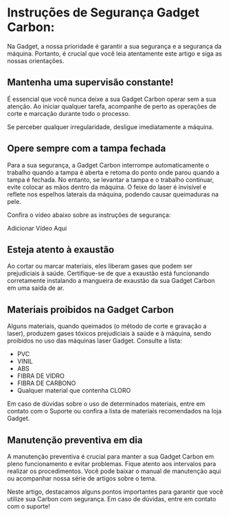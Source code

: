 # Instruções de Segurança Gadget Carbon:

Na Gadget, a nossa prioridade é garantir a sua segurança e a segurança da máquina. Portanto, é crucial que você leia atentamente este artigo e siga as nossas orientações.

## Mantenha uma supervisão constante!

É essencial que você nunca deixe a sua Gadget Carbon operar sem a sua atenção. Ao iniciar qualquer tarefa, acompanhe de perto as operações de corte e marcação durante todo o processo.

Se perceber qualquer irregularidade, desligue imediatamente a máquina.

## Opere sempre com a tampa fechada

Para a sua segurança, a Gadget Carbon interrompe automaticamente o trabalho quando a tampa é aberta e retoma do ponto onde parou quando a tampa é fechada. No entanto, se levantar a tampa e o trabalho continuar, evite colocar as mãos dentro da máquina.
O feixe do laser é invisível e reflete nos espelhos laterais da máquina, podendo causar queimaduras na pele.

Confira o vídeo abaixo sobre as instruções de segurança:

Adicionar Vídeo Aqui

## Esteja atento à exaustão

Ao cortar ou marcar materiais, eles liberam gases que podem ser prejudiciais à saúde. Certifique-se de que a exaustão está funcionando corretamente instalando a mangueira de exaustão da sua Gadget Carbon em uma saída de ar.

## Materiais proibidos na Gadget Carbon

Alguns materiais, quando queimados (o método de corte e gravação a laser), produzem gases tóxicos prejudiciais à saúde e à máquina, sendo proibidos no uso das máquinas laser Gadget. Consulte a lista:

* PVC
* VINIL
* ABS
* FIBRA DE VIDRO
* FIBRA DE CARBONO
* Qualquer material que contenha CLORO

Em caso de dúvidas sobre o uso de determinados materiais, entre em contato com o Suporte ou confira a lista de materiais recomendados na loja Gadget.

## Manutenção preventiva em dia

A manutenção preventiva é crucial para manter a sua Gadget Carbon em pleno funcionamento e evitar problemas. Fique atento aos intervalos para realizar os procedimentos. Você pode baixar o manual de manutenção aqui ou acompanhar nossa série de artigos sobre o tema.

Neste artigo, destacamos alguns pontos importantes para garantir que você utilize sua Carbon com segurança. Em caso de dúvidas, entre em contato com o suporte!
